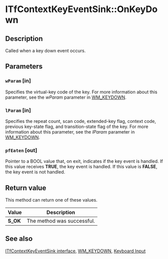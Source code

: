 # ITfContextKeyEventSink::OnKeyDown

## Description

Called when a key down event occurs.

## Parameters

### `wParam` [in]

Specifies the virtual-key code of the key. For more information about this parameter, see the *wParam* parameter in [WM_KEYDOWN](https://learn.microsoft.com/windows/desktop/inputdev/wm-keydown).

### `lParam` [in]

Specifies the repeat count, scan code, extended-key flag, context code, previous key-state flag, and transition-state flag of the key. For more information about this parameter, see the *lParam* parameter in [WM_KEYDOWN](https://learn.microsoft.com/windows/desktop/inputdev/wm-keydown).

### `pfEaten` [out]

Pointer to a BOOL value that, on exit, indicates if the key event is handled. If this value receives **TRUE**, the key event is handled. If this value is **FALSE**, the key event is not handled.

## Return value

This method can return one of these values.

| Value | Description |
| --- | --- |
| **S_OK** | The method was successful. |

## See also

[ITfContextKeyEventSink interface](https://learn.microsoft.com/windows/win32/api/msctf/nn-msctf-itfcontextkeyeventsink), [WM_KEYDOWN](https://learn.microsoft.com/windows/desktop/inputdev/wm-keydown), [Keyboard Input](https://learn.microsoft.com/windows/desktop/inputdev/keyboard-input)